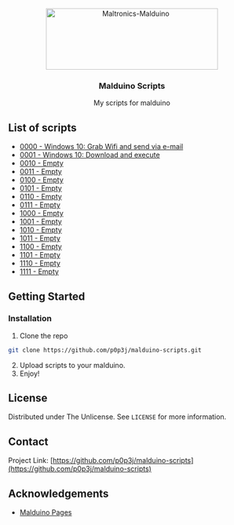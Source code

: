 <!-- WELCOME -->
<br />
<p align="center">
  <a href="https://github.com/p0p3j/malduino-scripts">
    <img src="https://cdn.shopify.com/s/files/1/0141/2084/5370/files/no_text_trans_701x250.png?v=1531139847" alt="Maltronics-Malduino" width="350" height="125">
  </a>

  <h3 align="center">Malduino Scripts</h3>

  <p align="center">
    My scripts for malduino
  </p>
</p>



<!-- SCRIPTS -->
## List of scripts

* [0000 - Windows 10: Grab Wifi and send via e-mail ](https://github.com/p0p3j/malduino-scripts/blob/master/0000.txt)
* [0001 - Windows 10: Download and execute](https://github.com/p0p3j/malduino-scripts/blob/master/0001.txt)
* [0010 - Empty](#)
* [0011 - Empty](#)
* [0100 - Empty](#)
* [0101 - Empty](#)
* [0110 - Empty](#)
* [0111 - Empty](#)
* [1000 - Empty](#)
* [1001 - Empty](#)
* [1010 - Empty](#)
* [1011 - Empty](#)
* [1100 - Empty](#)
* [1101 - Empty](#)
* [1110 - Empty](#)
* [1111 - Empty](#)


## Getting Started

### Installation

1. Clone the repo
```sh
git clone https://github.com/p0p3j/malduino-scripts.git
```
2. Upload scripts to your malduino.
3. Enjoy!



## License
Distributed under The Unlicense. See `LICENSE` for more information.

## Contact
<!-- p0p3j - [@twitter](https://twitter.com/) - piotr@ebarion.pl -->

Project Link: [https://github.com/p0p3j/malduino-scripts](https://github.com/p0p3j/malduino-scripts)

## Acknowledgements
* [Malduino Pages](https://malduino.com)
